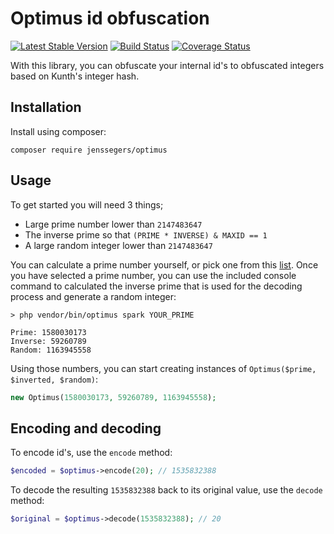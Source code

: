 Optimus id obfuscation
======================

[![Latest Stable Version](http://img.shields.io/github/release/jenssegers/optimus.svg)](https://packagist.org/packages/jenssegers/optimus) [![Build Status](http://img.shields.io/travis/jenssegers/optimus.svg)](https://travis-ci.org/jenssegers/optimus) [![Coverage Status](http://img.shields.io/coveralls/jenssegers/optimus.svg)](https://coveralls.io/r/jenssegers/optimus?branch=master)


With this library, you can obfuscate your internal id's to obfuscated integers based on Kunth's integer hash.

Installation
------------

Install using composer:

```
composer require jenssegers/optimus
```

Usage
-----

To get started you will need 3 things;

 - Large prime number lower than `2147483647`
 - The inverse prime so that `(PRIME * INVERSE) & MAXID == 1`
 - A large random integer lower than `2147483647`

You can calculate a prime number yourself, or pick one from this [list](http://primes.utm.edu/lists/small/millions/). Once you have selected a prime number, you can use the included console command to calculated the inverse prime that is used for the decoding process and generate a random integer:

```
> php vendor/bin/optimus spark YOUR_PRIME

Prime: 1580030173
Inverse: 59260789
Random: 1163945558
```

Using those numbers, you can start creating instances of `Optimus($prime, $inverted, $random)`:

```php
new Optimus(1580030173, 59260789, 1163945558);
```

## Encoding and decoding

To encode id's, use the `encode` method:

```php
$encoded = $optimus->encode(20); // 1535832388
```

To decode the resulting `1535832388` back to its original value, use the `decode` method:

```php
$original = $optimus->decode(1535832388); // 20
```
